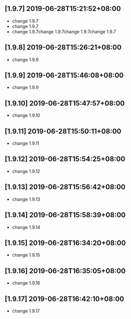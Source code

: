 ## [1.9.7] 2019-06-28T15:21:52+08:00
*  change 1.9.7
*  change 1.9.7
*  change 1.9.7change 1.9.7change 1.9.7change 1.9.7

## [1.9.8] 2019-06-28T15:26:21+08:00
*  change 1.9.8

## [1.9.9] 2019-06-28T15:46:08+08:00
*  change 1.9.9

## [1.9.10] 2019-06-28T15:47:57+08:00
*  change 1.9.10

## [1.9.11] 2019-06-28T15:50:11+08:00
*  change 1.9.11

## [1.9.12] 2019-06-28T15:54:25+08:00
*  change 1.9.12

## [1.9.13] 2019-06-28T15:56:42+08:00
*  change 1.9.13

## [1.9.14] 2019-06-28T15:58:39+08:00
*  change 1.9.14

## [1.9.15] 2019-06-28T16:34:20+08:00
*  change 1.9.15

## [1.9.16] 2019-06-28T16:35:05+08:00
*  change 1.9.16

## [1.9.17] 2019-06-28T16:42:10+08:00
*  change 1.9.17

